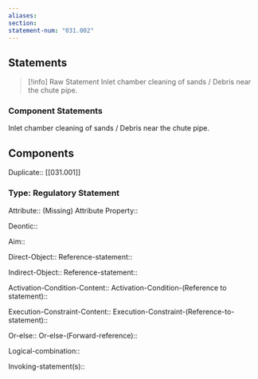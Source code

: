 ```yaml
---
aliases: 
section: 
statement-num: "031.002"
---
```

## Statements 
> [!info] Raw Statement
> Inlet chamber cleaning of sands / Debris near the chute pipe. 
> 

### Component Statements
Inlet chamber cleaning of sands / Debris near the chute pipe. 
## Components
Duplicate:: [[031.001]]
### Type: Regulatory Statement
Attribute:: (Missing)
	Attribute Property::

Deontic::

Aim::

Direct-Object::
	Reference-statement::

Indirect-Object::
	Reference-statement::

Activation-Condition-Content::
	Activation-Condition-(Reference to statement)::

Execution-Constraint-Content::
	Execution-Constraint-(Reference-to-statement)::

Or-else::
	Or-else-(Forward-reference)::

Logical-combination::

Invoking-statement(s)::